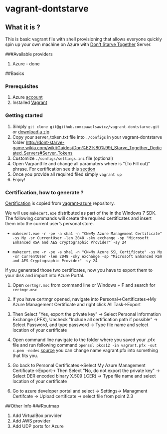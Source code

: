 # vagrant-dontstarve
## What it is ?
This is basic vagrant file with shell provisioning that allows everyone quickly spin up your own machine on Azure with [Don't Starve Together](http://www.dontstarvegame.com/) Server.

###Available providers 
1. Azure - done

##Basics 

### Prerequisites
1. Azure [account](https://account.windowsazure.com)
2. Installed [Vagrant](https://www.vagrantup.com)

### Getting started

1. Simply ```git clone git@github.com:pawelsawicz/vagrant-dontstarve.git``` or [download a zip](https://github.com/pawelsawicz/vagrant-dontstarve/archive/master.zip)
2. Copy your server_token.txt file into ```./configs```  in your vagrant-dontstarve folder http://dont-starve-game.wikia.com/wiki/Guides/Don%E2%80%99t_Starve_Together_Dedicated_Servers#Server_Tokens
3. Customize ```./configs/settings.ini``` file (optional)
4. Open Vagrantfile and change all paramaters where is "(To Fill out)" phrase. For certification see this [section](https://github.com/pawelsawicz/vagrant-dontstarve#certification-how-to-generate-)
5. Once you provide all required filed simply ```vagrant up``` 
6. Enjoy!

### Certification, how to generate ?
[Certification](https://github.com/MSOpenTech/vagrant-azure#certificate-generation) is copied from [vagrant-azure](https://github.com/MSOpenTech/vagrant-azure) repository.

We will use ```makecert.exe``` distributed as part of the in the Windows 7 SDK. The following commands will create the required certificates and insert them into the current user’s personal store.

* ```makecert.exe -r -pe -a sha1 -n "CN=My Azure Management Certificate" -ss My -sr CurrentUser -len 2048 -sky exchange -sp "Microsoft Enhanced RSA and AES Cryptographic Provider" -sy 24```

* ```makecert.exe -r -pe -a sha1 -n "CN=My Azure SSL Certificate" -ss My -sr CurrentUser -len 2048 -sky exchange -sp "Microsoft Enhanced RSA and AES Cryptographic Provider" -sy 24```

If you generated those two certificates, now you have to export them to your disk and import into Azure Portal.

1. Open ```certmgr.msc``` from command line or Windows + F and search for ```certmgr.msc```

2. If you have certmgr opened, navigate into Personal->Certificates->My Azure Management Certificate and right click All Task->Export

  1. Then Select "Yes, export the private key" -> Select Personal Information Exchange (.PFX), Uncheck "Include all certification path if possible" -> Select Password, and type password -> Type file name and select location of your certificate

  2. Open command line navigate to the folder where you saved your .pfx file and run following command ```openssl pkcs12 -in vagrant.pfx -out c.pem -nodes``` [source](https://github.com/MSOpenTech/vagrant-azure/issues/25#issue-38745468) you can change name vagrant.pfx into something that fits you.

  3. Go back to Personal Certificates->Select My Azure Management Certificate->Export-> Then Select "No, do not export the private key" -> Select DER encoded binary X.509 (.CER) -> Type file name and select location of your certificate

3. Go to azure developer portal and select -> Settings-> Managment Certifcate -> Upload certificate -> select file from point 2.3 

##Other Info
###Routmap

1. Add VirtualBox provider
2. Add AWS provider
3. Add UDP ports for Azure
